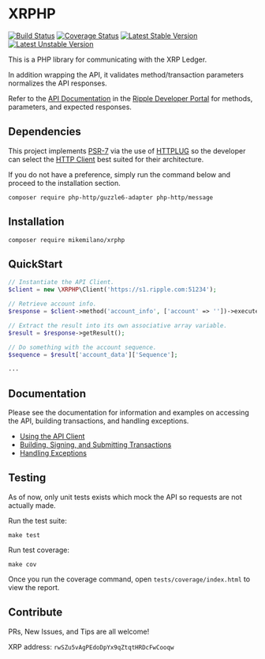 # XRPHP

[![Build Status](https://travis-ci.com/foxrp/xrphp.svg?branch=master)](https://travis-ci.com/foxrp/xrphp)
[![Coverage Status](https://coveralls.io/repos/github/foxrp/xrphp/badge.svg?branch=master)](https://coveralls.io/github/foxrp/xrphp?branch=master)
[![Latest Stable Version](https://poser.pugx.org/matthiasnoback/badges/v/stable.png)](https://packagist.org/packages/matthiasnoback/badges)
[![Latest Unstable Version](https://poser.pugx.org/matthiasnoback/badges/v/unstable.png)](https://packagist.org/packages/matthiasnoback/badges)

This is a PHP library for communicating with the XRP Ledger.

In addition wrapping the API, it validates method/transaction parameters normalizes the API responses.

Refer to the [API Documentation](https://developers.ripple.com/rippled-api.html)
in the [Ripple Developer Portal](https://developers.ripple.com/) for methods, parameters, and expected responses.

## Dependencies

This project implements [PSR-7](https://www.php-fig.org/psr/psr-7/) via the use of
[HTTPLUG](http://docs.php-http.org/en/latest/index.html) so the developer can select the
[HTTP Client](http://docs.php-http.org/en/latest/clients.html) best suited for their
architecture.

If you do not have a preference, simply run the command below and proceed to the
installation section.

```
composer require php-http/guzzle6-adapter php-http/message
```

## Installation

```
composer require mikemilano/xrphp
```

## QuickStart

```php
// Instantiate the API Client.
$client = new \XRPHP\Client('https://s1.ripple.com:51234');

// Retrieve account info.
$response = $client->method('account_info', ['account' => ''])->execute();

// Extract the result into its own associative array variable.
$result = $response->getResult();

// Do something with the account sequence.
$sequence = $result['account_data']['Sequence'];

...

```

## Documentation

Please see the documentation for information and examples on accessing the API, building transactions, and handling
exceptions.

- [Using the API Client](docs/API.md)
- [Building, Signing, and Submitting Transactions](docs/Transactions.md)
- [Handling Exceptions](docs/Exceptions.md)

## Testing

As of now, only unit tests exists which mock the API so requests are not actually made.

Run the test suite:

```
make test
```

Run test coverage:

```
make cov
```

Once you run the coverage command, open `tests/coverage/index.html` to view the report.

## Contribute

PRs, New Issues, and Tips are all welcome!

XRP address: `rwSZu5vAgPEdoDpYx9qZtqtHRDcFwCooqw`
